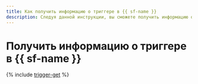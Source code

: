 ```yaml
---
title: Как получить информацию о триггере в {{ sf-name }}
description: Следуя данной инструкции, вы сможете получить информацию о триггере в {{ sf-name }}.
---
```


# Получить информацию о триггере в {{ sf-name }}

{% include [trigger-get](../../../_includes/functions/trigger-get.md) %}